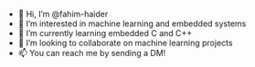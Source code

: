 - 👋 Hi, I’m @fahim-haider
- 👀 I’m interested in machine learning and embedded systems
- 🌱 I’m currently learning embedded C and C++
- 💞️ I’m looking to collaborate on machine learning projects
- 📫 You can reach me by sending a DM!

<!---
fahim-haider/fahim-haider is a ✨ special ✨ repository because its `README.md` (this file) appears on your GitHub profile.
You can click the Preview link to take a look at your changes.
--->
